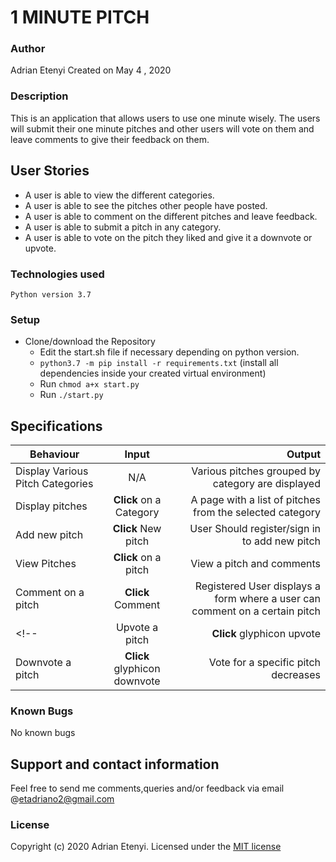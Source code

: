 # 1 MINUTE PITCH

### Author

Adrian Etenyi
Created on May 4 , 2020

### Description

This is an application that allows users to use one minute wisely. The users will submit their one minute pitches and other users will vote on them and leave comments to give their feedback on them.

## User Stories
* A user is able to view the different categories.
* A user is able to see the pitches other people have posted.
* A user is able to comment on the different pitches and leave feedback.
* A user is able to submit a pitch in any category.
* A user is able to vote on the pitch they liked and give it a downvote or upvote.

### Technologies used

`Python version 3.7 `


### Setup
 - Clone/download the Repository
    - Edit the start.sh file if necessary depending on python version.
    -  `python3.7 -m pip install -r requirements.txt` (install all dependencies inside your created virtual environment)
    - Run `chmod a+x start.py`
    - Run `./start.py`

## Specifications
| Behaviour | Input | Output |
| --------------- | :----------:| --------: |
|Display Various Pitch Categories | N/A | Various pitches grouped by category are displayed |
|Display pitches | **Click** on a Category| A page with a list of pitches from the selected category |
|Add new pitch | **Click** New pitch | User Should register/sign in to add new pitch |
|View Pitches | **Click** on a pitch | View a pitch and comments |
|Comment on a pitch | **Click** Comment | Registered User displays a form where a user can comment on a certain pitch |
<!-- |Upvote a pitch | **Click** glyphicon upvote | Vote for a specific pitch increases |
|Downvote a pitch | **Click** glyphicon downvote | Vote for a specific pitch decreases | -->

### Known Bugs
No known bugs


## Support and contact information
Feel free to send me comments,queries and/or feedback via email @etadriano2@gmail.com
### License
Copyright (c) 2020 Adrian Etenyi.
Licensed under the [MIT license](LICENSE)

